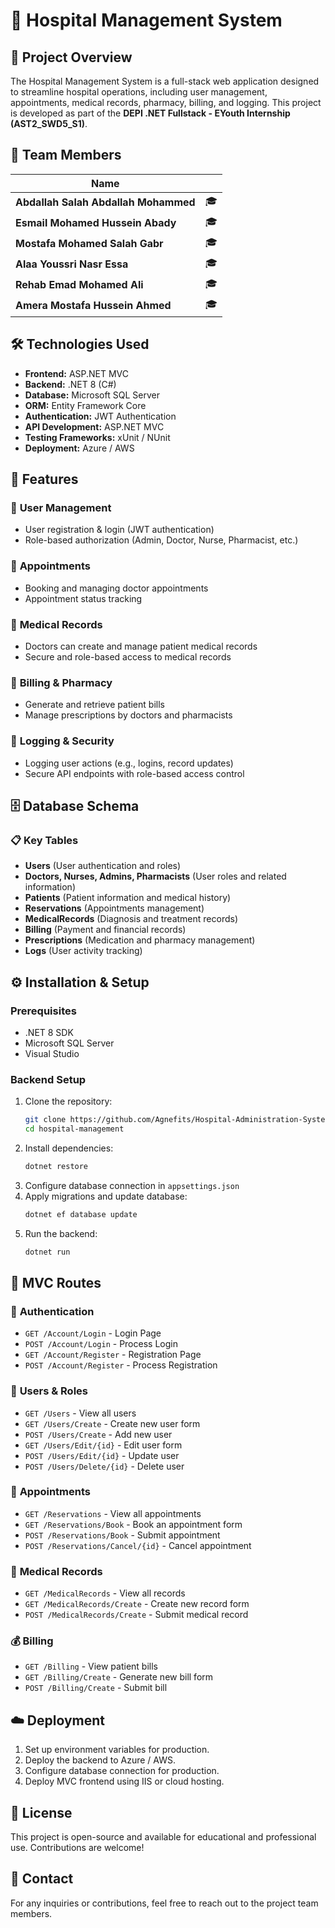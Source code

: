 # 🏥 Hospital Management System

## 📌 Project Overview
The Hospital Management System is a full-stack web application designed to streamline hospital operations, including user management, appointments, medical records, pharmacy, billing, and logging. This project is developed as part of the **DEPI .NET Fullstack - EYouth Internship (AST2_SWD5_S1)**.

## 👥 Team Members
| Name |  |
|------------|------------|
| **Abdallah Salah Abdallah Mohammed** | 🎓 |
| **Esmail Mohamed Hussein Abady** | 🎓 |
| **Mostafa Mohamed Salah Gabr** | 🎓 |
| **Alaa Youssri Nasr Essa** | 🎓 |
| **Rehab Emad Mohamed Ali** | 🎓 |
| **Amera Mostafa Hussein Ahmed** | 🎓 |

## 🛠️ Technologies Used
- **Frontend:** ASP.NET MVC
- **Backend:** .NET 8 (C#)
- **Database:** Microsoft SQL Server
- **ORM:** Entity Framework Core
- **Authentication:** JWT Authentication
- **API Development:** ASP.NET MVC
- **Testing Frameworks:** xUnit / NUnit
- **Deployment:** Azure / AWS

## 🚀 Features
### 🔹 **User Management**
- User registration & login (JWT authentication)
- Role-based authorization (Admin, Doctor, Nurse, Pharmacist, etc.)

### 🔹 **Appointments**
- Booking and managing doctor appointments
- Appointment status tracking

### 🔹 **Medical Records**
- Doctors can create and manage patient medical records
- Secure and role-based access to medical records

### 🔹 **Billing & Pharmacy**
- Generate and retrieve patient bills
- Manage prescriptions by doctors and pharmacists

### 🔹 **Logging & Security**
- Logging user actions (e.g., logins, record updates)
- Secure API endpoints with role-based access control

## 🗄️ Database Schema
### 📋 **Key Tables**
- **Users** (User authentication and roles)
- **Doctors, Nurses, Admins, Pharmacists** (User roles and related information)
- **Patients** (Patient information and medical history)
- **Reservations** (Appointments management)
- **MedicalRecords** (Diagnosis and treatment records)
- **Billing** (Payment and financial records)
- **Prescriptions** (Medication and pharmacy management)
- **Logs** (User activity tracking)

## ⚙️ Installation & Setup
### **Prerequisites**
- .NET 8 SDK
- Microsoft SQL Server
- Visual Studio

### **Backend Setup**
1. Clone the repository:
   ```sh
   git clone https://github.com/Agnefits/Hospital-Administration-System.git
   cd hospital-management
   ```
2. Install dependencies:
   ```sh
   dotnet restore
   ```
3. Configure database connection in `appsettings.json`
4. Apply migrations and update database:
   ```sh
   dotnet ef database update
   ```
5. Run the backend:
   ```sh
   dotnet run
   ```

## 📡 MVC Routes
### 🔑 **Authentication**
- `GET /Account/Login` - Login Page
- `POST /Account/Login` - Process Login
- `GET /Account/Register` - Registration Page
- `POST /Account/Register` - Process Registration

### 👤 **Users & Roles**
- `GET /Users` - View all users
- `GET /Users/Create` - Create new user form
- `POST /Users/Create` - Add new user
- `GET /Users/Edit/{id}` - Edit user form
- `POST /Users/Edit/{id}` - Update user
- `POST /Users/Delete/{id}` - Delete user

### 🏥 **Appointments**
- `GET /Reservations` - View all appointments
- `GET /Reservations/Book` - Book an appointment form
- `POST /Reservations/Book` - Submit appointment
- `POST /Reservations/Cancel/{id}` - Cancel appointment

### 📄 **Medical Records**
- `GET /MedicalRecords` - View all records
- `GET /MedicalRecords/Create` - Create new record form
- `POST /MedicalRecords/Create` - Submit medical record

### 💰 **Billing**
- `GET /Billing` - View patient bills
- `GET /Billing/Create` - Generate new bill form
- `POST /Billing/Create` - Submit bill

## ☁️ Deployment
1. Set up environment variables for production.
2. Deploy the backend to Azure / AWS.
3. Configure database connection for production.
4. Deploy MVC frontend using IIS or cloud hosting.

## 📜 License
This project is open-source and available for educational and professional use. Contributions are welcome!

## 📧 Contact
For any inquiries or contributions, feel free to reach out to the project team members.

